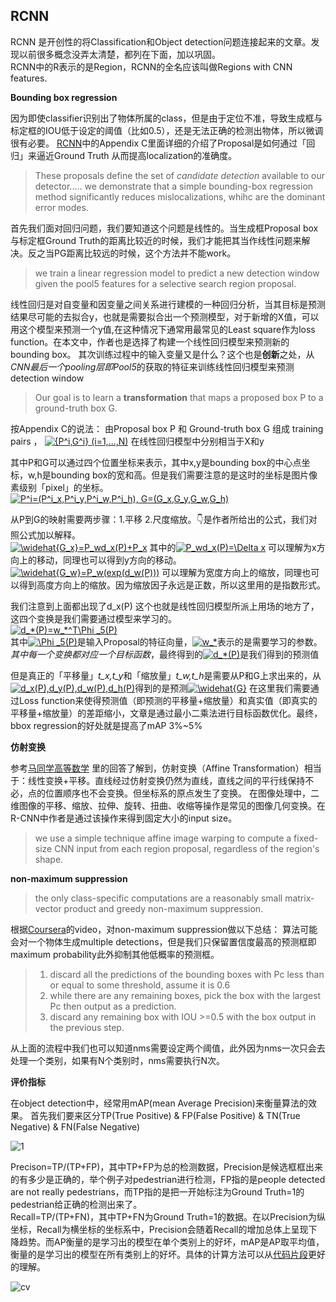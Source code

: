 ## RCNN
RCNN 是开创性的将Classification和Object detection问题连接起来的文章。发现以前很多概念没弄太清楚，都列在下面，加以巩固。  
RCNN中的R表示的是Region，RCNN的全名应该叫做Regions with CNN features. 


**Bounding box regression**  

因为即使classifier识别出了物体所属的class，但是由于定位不准，导致生成框与标定框的IOU低于设定的阈值（比如0.5），还是无法正确的检测出物体，所以微调很有必要。
[RCNN](https://arxiv.org/abs/1311.2524)中的Appendix C里面详细的介绍了Proposal是如何通过「回归」来逼近Ground Truth 从而提高localization的准确度。
> These proposals define the set of *candidate detection* available to our detector..... we demonstrate that a simple bounding-box regression method significantly reduces mislocalizations, whihc are the dominant 
error modes.  

首先我们面对回归问题，我们要知道这个问题是线性的。当生成框Proposal box与标定框Ground Truth的距离比较近的时候，我们才能把其当作线性问题来解决。反之当PG距离比较远的时候，这个方法并不能work。
> we train a linear regression model to predict a new detection window given the pool5 features for a selective search region
proposal.   

线性回归是对自变量和因变量之间关系进行建模的一种回归分析，当其目标是预测结果尽可能的去拟合y，也就是需要拟合出一个预测模型，对于新增的X值，可以用这个模型来预测一个y值,在这种情况下通常用最常见的Least square作为loss function。在本文中，作者也是选择了构建一个线性回归模型来预测新的bounding box。
其次训练过程中的输入变量又是什么？这个也是**创新**之处，从*CNN最后一个pooling层即Pool5*的获取的特征来训练线性回归模型来预测detection window
> Our goal is to learn a **transformation** that maps a proposed box P to a ground-truth box G.

按Appendix C的说法：
 由Proposal box P 和 Ground-truth box G 组成 training pairs ，
 <a href="https://www.codecogs.com/eqnedit.php?latex={P^i,G^i}&space;(i=1,...,N)" target="_blank"><img src="https://latex.codecogs.com/gif.latex?{P^i,G^i}&space;(i=1,...,N)" title="{P^i,G^i} (i=1,...,N)" /></a>   在线性回归模型中分别相当于X和y
 
 其中P和G可以通过四个位置坐标来表示，其中x,y是bounding box的中心点坐标，w,h是bounding box的宽和高。但是我们需要注意的是这时的坐标是图片像素级别「pixel」的坐标。
 <a href="https://www.codecogs.com/eqnedit.php?latex=P^i=(P^i_x,P^i_y,P^i_w,P^i_h),&space;G=(G_x,G_y,G_w,G_h)" target="_blank"><img src="https://latex.codecogs.com/gif.latex?P^i=(P^i_x,P^i_y,P^i_w,P^i_h),&space;G=(G_x,G_y,G_w,G_h)" title="P^i=(P^i_x,P^i_y,P^i_w,P^i_h), G=(G_x,G_y,G_w,G_h)" /></a>
 
 从P到G的映射需要两步骤：1.平移 2.尺度缩放。👇是作者所给出的公式，我们对照公式加以解释。  
 <a href="https://www.codecogs.com/eqnedit.php?latex=\widehat{G_x}=P_wd_x(P)&plus;P_x" target="_blank"><img src="https://latex.codecogs.com/gif.latex?\widehat{G_x}=P_wd_x(P)&plus;P_x" title="\widehat{G_x}=P_wd_x(P)+P_x" /></a>  其中的<a href="https://www.codecogs.com/eqnedit.php?latex=P_wd_x(P)=\Delta&space;x" target="_blank"><img src="https://latex.codecogs.com/gif.latex?P_wd_x(P)=\Delta&space;x" title="P_wd_x(P)=\Delta x" /></a>  可以理解为x方向上的移动，同理也可以得到y方向的移动。 
 <a href="https://www.codecogs.com/eqnedit.php?latex=\widehat{G_w}=P_w(exp(d_w(P)))" target="_blank"><img src="https://latex.codecogs.com/gif.latex?\widehat{G_w}=P_w(exp(d_w(P)))" title="\widehat{G_w}=P_w(exp(d_w(P)))" /></a> 可以理解为宽度方向上的缩放，同理也可以得到高度方向上的缩放。因为缩放因子永远是正数，所以这里用的是指数形式。
 
我们注意到上面都出现了d_x(P) 这个也就是线性回归模型所派上用场的地方了，这四个变换是我们需要通过模型来学习的。  
<a href="https://www.codecogs.com/eqnedit.php?latex=d_*(P)=w_*^T\Phi&space;_5(P)" target="_blank"><img src="https://latex.codecogs.com/gif.latex?d_*(P)=w_*^T\Phi&space;_5(P)" title="d_*(P)=w_*^T\Phi _5(P)" /></a>   
其中<a href="https://www.codecogs.com/eqnedit.php?latex=\Phi&space;_5(P)" target="_blank"><img src="https://latex.codecogs.com/gif.latex?\Phi&space;_5(P)" title="\Phi _5(P)" /></a>是输入Proposal的特征向量，<a href="https://www.codecogs.com/eqnedit.php?latex=w_*" target="_blank"><img src="https://latex.codecogs.com/gif.latex?w_*" title="w_*" /></a>表示的是需要学习的参数。*其中每一个变换都对应一个目标函数*，最终得到的<a href="https://www.codecogs.com/eqnedit.php?latex=d_*(P)" target="_blank"><img src="https://latex.codecogs.com/gif.latex?d_*(P)" title="d_*(P)" /></a>是我们得到的预测值

但是真正的「平移量」*t_x,t_y*和「缩放量」*t_w,t_h*是需要从P和G上求出来的，从<a href="https://www.codecogs.com/eqnedit.php?latex=d_x(P),d_y(P),d_w(P),d_h(P)" target="_blank"><img src="https://latex.codecogs.com/gif.latex?d_x(P),d_y(P),d_w(P),d_h(P)" title="d_x(P),d_y(P),d_w(P),d_h(P)" /></a>得到的是预测<a href="https://www.codecogs.com/eqnedit.php?latex=\widehat{G}" target="_blank"><img src="https://latex.codecogs.com/gif.latex?\widehat{G}" title="\widehat{G}" /></a>
在这里我们需要通过Loss function来使得预测值（即预测的平移量+缩放量）和真实值（即真实的平移量+缩放量）的差距缩小，文章是通过最小二乘法进行目标函数优化。最终，bbox regression的好处就是提高了mAP 3%~5%

**仿射变换**  

参考[马同学高等数学](https://www.matongxue.com/madocs/244.html) 里的回答了解到，仿射变换（Affine Transformation）相当于：线性变换+平移。直线经过仿射变换仍然为直线，直线之间的平行线保持不必，点的位置顺序也不会变换。但坐标系的原点发生了变换。
在图像处理中，二维图像的平移、缩放、拉伸、旋转、扭曲、收缩等操作是常见的图像几何变换。在R-CNN中作者是通过该操作来得到固定大小的input size。
> we use a simple technique affine image warping to compute a fixed-size CNN input from each region proposal, regardless of the region's shape.  

**non-maximum suppression**
> the only class-specific computations are a reasonably small matrix-vector product and greedy non-maximum suppression.  

根据[Coursera](https://zh.coursera.org/lecture/convolutional-neural-networks/non-max-suppression-dvrjH)的video，对non-maximum suppression做以下总结：  算法可能会对一个物体生成multiple detections，但是我们只保留置信度最高的预测框即maximum probability此外抑制其他低概率的预测框。
> 1. discard all the predictions of the bounding boxes with Pc less than or equal to some threshold, assume it is 0.6  
> 2. while there are any remaining boxes, pick the box with the largest Pc then output as a prediction.  
> 3. discard any remaining box with IOU >=0.5 with the box output in the previous step.   

从上面的流程中我们也可以知道nms需要设定两个阈值，此外因为nms一次只会去处理一个类别，如果有N个类别时，nms需要执行N次。  

**评价指标**  

在object detection中，经常用mAP(mean Average Precision)来衡量算法的效果。
首先我们要来区分TP(True Positive) & FP(False Positive) & TN(True Negative) & FN(False Negative)  

![1](https://pic4.zhimg.com/80/v2-761706f5b1fe36873ba1bb20c7d1d447_hd.jpg)  



Precison=TP/(TP+FP)，其中TP+FP为总的检测数据，Precision是候选框框出来的有多少是正确的，举个例子对pedestrian进行检测，FP指的是people detected are not really pedestrians，而TP指的是把一开始标注为Ground Truth=1的pedestrian给正确的检测出来了。  
Recall=TP/(TP+FN)，其中TP+FN为Ground Truth=1的数据。在以Precision为纵坐标，Recall为横坐标的坐标系中，Precision会随着Recall的增加总体上呈现下降趋势。而AP衡量的是学习出的模型在单个类别上的好坏，mAP是AP取平均值，衡量的是学习出的模型在所有类别上的好坏。具体的计算方法可以从[代码片段](https://github.com/facebookresearch/Detectron/blob/05d04d3a024f0991339de45872d02f2f50669b3d/lib/datasets/voc_eval.py#L54)更好的理解。

![cv](https://img-blog.csdn.net/20160816132136353)
